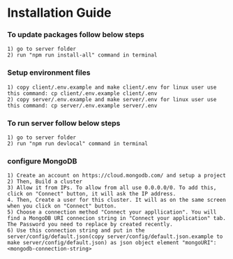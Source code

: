 # Installation Guide

### To update packages follow below steps

    1) go to server folder
    2) run "npm run install-all" command in terminal

### Setup environment files

    1) copy client/.env.example and make client/.env for linux user use this command: cp client/.env.example client/.env
    2) copy server/.env.example and make server/.env for linux user use this command: cp server/.env.example server/.env

### To run server follow below steps

    1) go to server folder
    2) run "npm run devlocal" command in terminal

### configure MongoDB

    1) Create an account on https://cloud.mongodb.com/ and setup a project
    2) Then, Build a cluster
    3) Allow it from IPs. To allow from all use 0.0.0.0/0. To add this, click on "Connect" button, it will ask the IP address.
    4. Then, Create a user for this cluster. It will as on the same screen when you click on "Connect" button.
    5) Choose a connection method "Connect your appllication". You will find a MongoDB URI connecion string in "Connect your application" tab. The Password you need to replace by created recently.
    6) Use this connection string and put in the server/config/default.json(copy server/config/default.json.example to make server/config/default.json) as json object element "mongoURI": <mongodb-connection-string>
